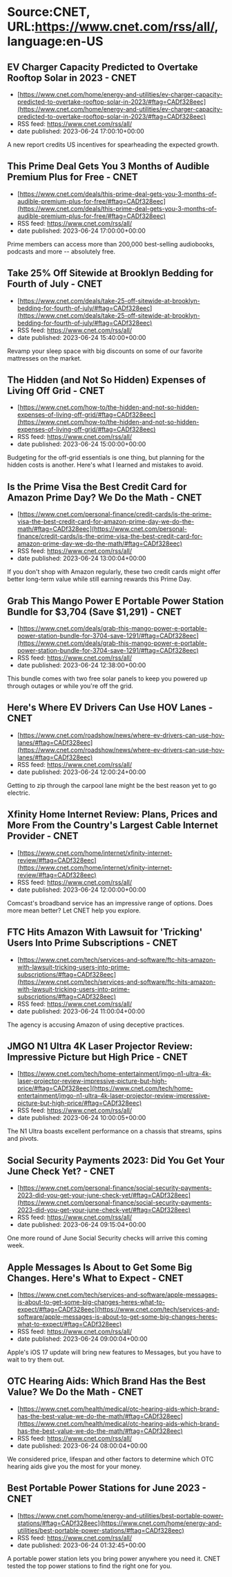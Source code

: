 # Source:CNET, URL:https://www.cnet.com/rss/all/, language:en-US

## EV Charger Capacity Predicted to Overtake Rooftop Solar in 2023     - CNET
 - [https://www.cnet.com/home/energy-and-utilities/ev-charger-capacity-predicted-to-overtake-rooftop-solar-in-2023/#ftag=CADf328eec](https://www.cnet.com/home/energy-and-utilities/ev-charger-capacity-predicted-to-overtake-rooftop-solar-in-2023/#ftag=CADf328eec)
 - RSS feed: https://www.cnet.com/rss/all/
 - date published: 2023-06-24 17:00:10+00:00

A new report credits US incentives for spearheading the expected growth.

## This Prime Deal Gets You 3 Months of Audible Premium Plus for Free     - CNET
 - [https://www.cnet.com/deals/this-prime-deal-gets-you-3-months-of-audible-premium-plus-for-free/#ftag=CADf328eec](https://www.cnet.com/deals/this-prime-deal-gets-you-3-months-of-audible-premium-plus-for-free/#ftag=CADf328eec)
 - RSS feed: https://www.cnet.com/rss/all/
 - date published: 2023-06-24 17:00:00+00:00

Prime members can access more than 200,000 best-selling audiobooks, podcasts and more -- absolutely free.

## Take 25% Off Sitewide at Brooklyn Bedding for Fourth of July     - CNET
 - [https://www.cnet.com/deals/take-25-off-sitewide-at-brooklyn-bedding-for-fourth-of-july/#ftag=CADf328eec](https://www.cnet.com/deals/take-25-off-sitewide-at-brooklyn-bedding-for-fourth-of-july/#ftag=CADf328eec)
 - RSS feed: https://www.cnet.com/rss/all/
 - date published: 2023-06-24 15:40:00+00:00

Revamp your sleep space with big discounts on some of our favorite mattresses on the market.

## The Hidden (and Not So Hidden) Expenses of Living Off Grid     - CNET
 - [https://www.cnet.com/how-to/the-hidden-and-not-so-hidden-expenses-of-living-off-grid/#ftag=CADf328eec](https://www.cnet.com/how-to/the-hidden-and-not-so-hidden-expenses-of-living-off-grid/#ftag=CADf328eec)
 - RSS feed: https://www.cnet.com/rss/all/
 - date published: 2023-06-24 15:00:00+00:00

Budgeting for the off-grid essentials is one thing, but planning for the hidden costs is another. Here's what I learned and mistakes to avoid.

## Is the Prime Visa the Best Credit Card for Amazon Prime Day? We Do the Math     - CNET
 - [https://www.cnet.com/personal-finance/credit-cards/is-the-prime-visa-the-best-credit-card-for-amazon-prime-day-we-do-the-math/#ftag=CADf328eec](https://www.cnet.com/personal-finance/credit-cards/is-the-prime-visa-the-best-credit-card-for-amazon-prime-day-we-do-the-math/#ftag=CADf328eec)
 - RSS feed: https://www.cnet.com/rss/all/
 - date published: 2023-06-24 13:00:04+00:00

If you don't shop with Amazon regularly, these two credit cards might offer better long-term value while still earning rewards this Prime Day.

## Grab This Mango Power E Portable Power Station Bundle for $3,704 (Save $1,291)     - CNET
 - [https://www.cnet.com/deals/grab-this-mango-power-e-portable-power-station-bundle-for-3704-save-1291/#ftag=CADf328eec](https://www.cnet.com/deals/grab-this-mango-power-e-portable-power-station-bundle-for-3704-save-1291/#ftag=CADf328eec)
 - RSS feed: https://www.cnet.com/rss/all/
 - date published: 2023-06-24 12:38:00+00:00

This bundle comes with two free solar panels to keep you powered up through outages or while you're off the grid.

## Here's Where EV Drivers Can Use HOV Lanes     - CNET
 - [https://www.cnet.com/roadshow/news/where-ev-drivers-can-use-hov-lanes/#ftag=CADf328eec](https://www.cnet.com/roadshow/news/where-ev-drivers-can-use-hov-lanes/#ftag=CADf328eec)
 - RSS feed: https://www.cnet.com/rss/all/
 - date published: 2023-06-24 12:00:24+00:00

Getting to zip through the carpool lane might be the best reason yet to go electric.

## Xfinity Home Internet Review: Plans, Prices and More From the Country's Largest Cable Internet Provider     - CNET
 - [https://www.cnet.com/home/internet/xfinity-internet-review/#ftag=CADf328eec](https://www.cnet.com/home/internet/xfinity-internet-review/#ftag=CADf328eec)
 - RSS feed: https://www.cnet.com/rss/all/
 - date published: 2023-06-24 12:00:00+00:00

Comcast's broadband service has an impressive range of options. Does more mean better? Let CNET help you explore.

## FTC Hits Amazon With Lawsuit for 'Tricking' Users Into Prime Subscriptions     - CNET
 - [https://www.cnet.com/tech/services-and-software/ftc-hits-amazon-with-lawsuit-tricking-users-into-prime-subscriptions/#ftag=CADf328eec](https://www.cnet.com/tech/services-and-software/ftc-hits-amazon-with-lawsuit-tricking-users-into-prime-subscriptions/#ftag=CADf328eec)
 - RSS feed: https://www.cnet.com/rss/all/
 - date published: 2023-06-24 11:00:04+00:00

The agency is accusing Amazon of using deceptive practices.

## JMGO N1 Ultra 4K Laser Projector Review: Impressive Picture but High Price     - CNET
 - [https://www.cnet.com/tech/home-entertainment/jmgo-n1-ultra-4k-laser-projector-review-impressive-picture-but-high-price/#ftag=CADf328eec](https://www.cnet.com/tech/home-entertainment/jmgo-n1-ultra-4k-laser-projector-review-impressive-picture-but-high-price/#ftag=CADf328eec)
 - RSS feed: https://www.cnet.com/rss/all/
 - date published: 2023-06-24 10:00:05+00:00

The N1 Ultra boasts excellent performance on a chassis that streams, spins and pivots.

## Social Security Payments 2023: Did You Get Your June Check Yet?     - CNET
 - [https://www.cnet.com/personal-finance/social-security-payments-2023-did-you-get-your-june-check-yet/#ftag=CADf328eec](https://www.cnet.com/personal-finance/social-security-payments-2023-did-you-get-your-june-check-yet/#ftag=CADf328eec)
 - RSS feed: https://www.cnet.com/rss/all/
 - date published: 2023-06-24 09:15:04+00:00

One more round of June Social Security checks will arrive this coming week.

## Apple Messages Is About to Get Some Big Changes. Here's What to Expect     - CNET
 - [https://www.cnet.com/tech/services-and-software/apple-messages-is-about-to-get-some-big-changes-heres-what-to-expect/#ftag=CADf328eec](https://www.cnet.com/tech/services-and-software/apple-messages-is-about-to-get-some-big-changes-heres-what-to-expect/#ftag=CADf328eec)
 - RSS feed: https://www.cnet.com/rss/all/
 - date published: 2023-06-24 09:00:04+00:00

Apple's iOS 17 update will bring new features to Messages, but you have to wait to try them out.

## OTC Hearing Aids: Which Brand Has the Best Value? We Do the Math     - CNET
 - [https://www.cnet.com/health/medical/otc-hearing-aids-which-brand-has-the-best-value-we-do-the-math/#ftag=CADf328eec](https://www.cnet.com/health/medical/otc-hearing-aids-which-brand-has-the-best-value-we-do-the-math/#ftag=CADf328eec)
 - RSS feed: https://www.cnet.com/rss/all/
 - date published: 2023-06-24 08:00:04+00:00

We considered price, lifespan and other factors to determine which OTC hearing aids give you the most for your money.

## Best Portable Power Stations for June 2023     - CNET
 - [https://www.cnet.com/home/energy-and-utilities/best-portable-power-stations/#ftag=CADf328eec](https://www.cnet.com/home/energy-and-utilities/best-portable-power-stations/#ftag=CADf328eec)
 - RSS feed: https://www.cnet.com/rss/all/
 - date published: 2023-06-24 01:32:45+00:00

A portable power station lets you bring power anywhere you need it. CNET tested the top power stations to find the right one for you.

